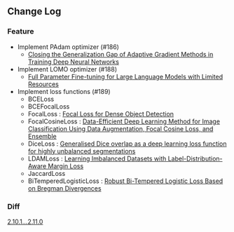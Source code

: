 ## Change Log

### Feature

* Implement PAdam optimizer (#186)
  * [Closing the Generalization Gap of Adaptive Gradient Methods in Training Deep Neural Networks](https://arxiv.org/abs/1806.06763) 
* Implement LOMO optimizer (#188)
  * [Full Parameter Fine-tuning for Large Language Models with Limited Resources](https://arxiv.org/abs/2306.09782) 
* Implement loss functions (#189)
  * BCELoss
  * BCEFocalLoss
  * FocalLoss : [Focal Loss for Dense Object Detection](https://arxiv.org/abs/1708.02002)
  * FocalCosineLoss : [Data-Efficient Deep Learning Method for Image Classification Using Data Augmentation, Focal Cosine Loss, and Ensemble](https://arxiv.org/abs/2007.07805)
  * DiceLoss : [Generalised Dice overlap as a deep learning loss function for highly unbalanced segmentations](https://arxiv.org/abs/1707.03237v3)
  * LDAMLoss : [Learning Imbalanced Datasets with Label-Distribution-Aware Margin Loss](https://arxiv.org/abs/1906.07413)
  * JaccardLoss
  * BiTemperedLogisticLoss : [Robust Bi-Tempered Logistic Loss Based on Bregman Divergences](https://arxiv.org/abs/1906.03361)

### Diff

[2.10.1...2.11.0](https://github.com/kozistr/pytorch_optimizer/compare/v2.10.1...v2.11.0)
